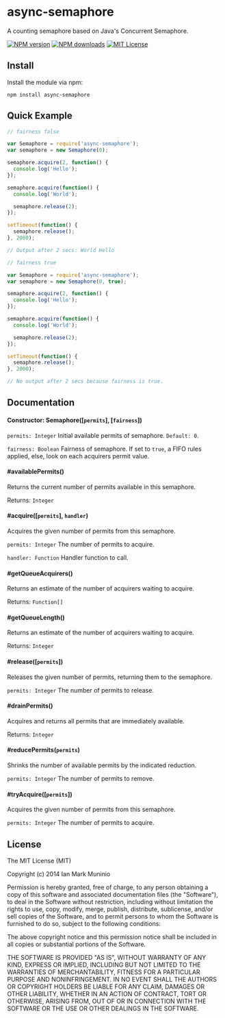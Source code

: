 # async-semaphore

A counting semaphore based on Java's Concurrent Semaphore.

[![NPM version][npm-version-image]][npm-url] [![NPM downloads][npm-downloads-image]][npm-url] [![MIT License][license-image]][license-url]

## Install

Install the module via npm:

    npm install async-semaphore

## Quick Example

```js
// fairness false

var Semaphore = require('async-semaphore');
var semaphore = new Semaphore(0);

semaphore.acquire(2, function() {
  console.log('Hello');
});

semaphore.acquire(function() {
  console.log('World');

  semaphore.release(2);
});

setTimeout(function() {
  semaphore.release();
}, 2000);

// Output after 2 secs: World Hello

```

```js
// fairness true

var Semaphore = require('async-semaphore');
var semaphore = new Semaphore(0, true);

semaphore.acquire(2, function() {
  console.log('Hello');
});

semaphore.acquire(function() {
  console.log('World');

  semaphore.release(2);
});

setTimeout(function() {
  semaphore.release();
}, 2000);

// No output after 2 secs because fairness is true.

```

## Documentation

#### Constructor: Semaphore([`permits`], [`fairness`])

`permits: Integer` Initial available permits of semaphore. `Default: 0`.

`fairness: Boolean` Fairness of semaphore. If set to `true`, a FIFO rules applied, else, look on each acquirers permit value.

#### #availablePermits()

Returns the current number of permits available in this semaphore.

Returns: `Integer`

#### #acquire([`permits`], `handler`)

Acquires the given number of permits from this semaphore.

`permits: Integer` The number of permits to acquire.

`handler: Function` Handler function to call.

#### #getQueueAcquirers()

Returns an estimate of the number of acquirers waiting to acquire.

Returns: `Function[]`

#### #getQueueLength()

Returns an estimate of the number of acquirers waiting to acquire.

Returns: `Integer`

#### #release([`permits`])

Releases the given number of permits, returning them to the semaphore.

`permits: Integer` The number of permits to release.

#### #drainPermits()

Acquires and returns all permits that are immediately available.

Returns: `Integer`

#### #reducePermits(`permits`)

Shrinks the number of available permits by the indicated reduction.

`permits: Integer` The number of permits to remove.

#### #tryAcquire([`permits`])

Acquires the given number of permits from this semaphore.

`permits: Integer` The number of permits to acquire.

## License

The MIT License (MIT)

Copyright (c) 2014 Ian Mark Muninio

Permission is hereby granted, free of charge, to any person obtaining a copy
of this software and associated documentation files (the "Software"), to deal
in the Software without restriction, including without limitation the rights
to use, copy, modify, merge, publish, distribute, sublicense, and/or sell
copies of the Software, and to permit persons to whom the Software is
furnished to do so, subject to the following conditions:

The above copyright notice and this permission notice shall be included in all
copies or substantial portions of the Software.

THE SOFTWARE IS PROVIDED "AS IS", WITHOUT WARRANTY OF ANY KIND, EXPRESS OR
IMPLIED, INCLUDING BUT NOT LIMITED TO THE WARRANTIES OF MERCHANTABILITY,
FITNESS FOR A PARTICULAR PURPOSE AND NONINFRINGEMENT. IN NO EVENT SHALL THE
AUTHORS OR COPYRIGHT HOLDERS BE LIABLE FOR ANY CLAIM, DAMAGES OR OTHER
LIABILITY, WHETHER IN AN ACTION OF CONTRACT, TORT OR OTHERWISE, ARISING FROM,
OUT OF OR IN CONNECTION WITH THE SOFTWARE OR THE USE OR OTHER DEALINGS IN THE
SOFTWARE.

[license-image]: http://img.shields.io/badge/license-MIT-blue.svg?style=flat
[license-url]: LICENSE

[npm-url]: https://npmjs.org/package/async-semaphore
[npm-version-image]: http://img.shields.io/npm/v/async-semaphore.svg?style=flat
[npm-downloads-image]: http://img.shields.io/npm/dm/async-semaphore.svg?style=flat
